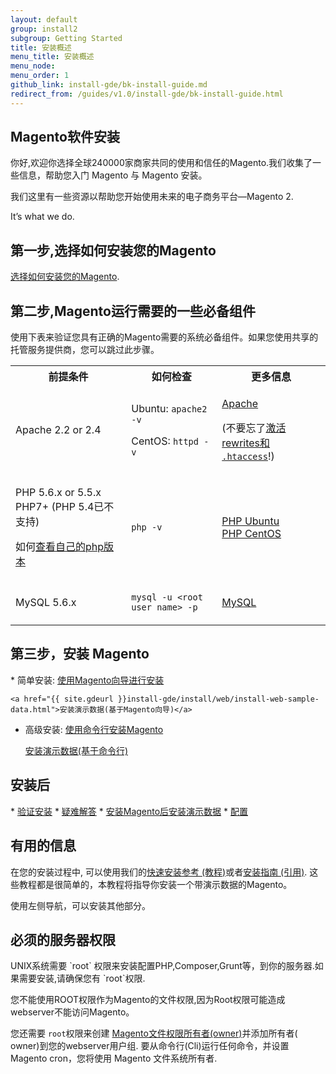 ```yaml
---
layout: default
group: install2
subgroup: Getting Started
title: 安装概述
menu_title: 安装概述
menu_node: 
menu_order: 1
github_link: install-gde/bk-install-guide.md
redirect_from: /guides/v1.0/install-gde/bk-install-guide.html
---
```


<h2>Magento软件安装</h2>
你好,欢迎你选择全球240000家商家共同的使用和信任的Magento.我们收集了一些信息，帮助您入门 Magento 与 Magento 安装。

我们这里有一些资源以帮助您开始使用未来的电子商务平台&mdash;Magento 2.

It’s what we do.

<h2 id="install-how-install">第一步,选择如何安装您的Magento</h2>
<a href="{{ site.gdeurl }}install-gde/continue.html">选择如何安装您的Magento</a>.

<h2 id="install-verify-prereq">第二步,Magento运行需要的一些必备组件</h2>
使用下表来验证您具有正确的Magento需要的系统必备组件。如果您使用共享的托管服务提供商，您可以跳过此步骤。

<table>
	<tbody>
		<tr>
			<th>前提条件</th>
			<th>如何检查</th>
			<th>更多信息</th>
		</tr>
	<tr>
		<td><p>Apache 2.2 or 2.4</p></td>
		<td><p>Ubuntu: <code>apache2 -v</code></p>
		<p>CentOS: <code>httpd -v</code></p></td>
		<td><p><a href="{{ site.gdeurl }}install-gde/prereq/apache.html">Apache</a></p>
			<p>(不要忘了<a href="{{ site.gdeurl }}install-gde/prereq/apache.html#apache-help-rewrite">激活rewrites和 <code>.htaccess</code></a>!)</p></td>
	</tr>
	<tr>
		<td><p>PHP 5.6.x or 5.5.x PHP7+ (PHP 5.4已不支持)</p>
			<p>如何<a href="{{ site.gdeurl }}install-gde/trouble/tshoot_install-issues.html#known-devrc-php">查看自己的php版本</a></p></td>
		<td><p><code>php -v</code></p></td>
		<td><a href="{{ site.gdeurl }}install-gde/prereq/php-ubuntu.html">PHP Ubuntu</a><br><a href="{{ site.gdeurl }}install-gde/prereq/php-centos.html">PHP CentOS</a></td>
	</tr>
	<tr><td><p>MySQL 5.6.x</p></td>
	<td><p><code>mysql -u &lt;root user name> -p</code></p></td>
	<td><a href="{{ site.gdeurl }}install-gde/prereq/mysql.html">MySQL</a></td>
	</tr>
</tbody>
</table>

<h2>第三步，安装 Magento</h2>
*	简单安装: <a href="{{ site.gdeurl }}install-gde/install/web/install-web.html">使用Magento向导进行安装</a>

	<a href="{{ site.gdeurl }}install-gde/install/web/install-web-sample-data.html">安装演示数据(基于Magento向导)</a>
*	高级安装: <a href="{{ site.gdeurl }}install-gde/install/cli/install-cli.html">使用命令行安装Magento</a>

	<a href="{{ site.gdeurl }}install-gde/install/cli/install-cli-sample-data.html">安装演示数据(基于命令行)</a>

<h2>安装后</h2>
*	<a href="{{ site.gdeurl }}install-gde/install/verify.html">验证安装</a>
*	<a href="{{ site.gdeurl }}install-gde/trouble/tshoot.html">疑难解答</a>
*	<a href="{{ site.gdeurl }}install-gde/install/sample-data-after-magento.html">安装Magento后安装演示数据</a>
*	<a href="{{ site.gdeurl }}install-gde/install/post-install-config.html">配置</a>

<h2>有用的信息</h2>
在您的安装过程中, 可以使用我们的<a href="{{ site.gdeurl }}install-gde/install-quick-ref.html">快速安装参考 (教程)</a>或者<a href="{{ site.gdeurl }}install-gde/install-roadmap_part1.html">安装指南 (引用)</a>. 这些教程都是很简单的，本教程将指导你安装一个带演示数据的Magento。

使用左侧导航，可以安装其他部分。

<h2>必须的服务器权限</h2>
UNIX系统需要 `root` 权限来安装配置PHP,Composer,Grunt等，到你的服务器.如果需要安装,请确保您有 `root`权限.

您不能使用ROOT权限作为Magento的文件权限,因为Root权限可能造成webserver不能访问Magento。

您还需要 `root`权限来创建 <a href="{{ site.gdeurl }}install-gde/prereq/apache-user.html">Magento文件权限所有者(owner)</a>并添加所有者( owner)到您的webserver用户组. 要从命令行(Cli)运行任何命令，并设置 Magento cron，您将使用 Magento 文件系统所有者.
